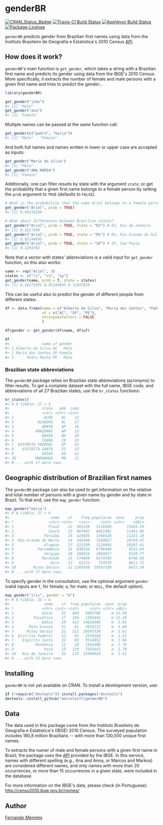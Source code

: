 
<!-- README.md is generated from README.Rmd. Please edit that file -->
genderBR
========

[![CRAN\_Status\_Badge](http://www.r-pkg.org/badges/version/genderBR)](https://cran.r-project.org/package=genderBR) [![Travis-CI Build Status](https://travis-ci.org/meirelesff/genderBR.svg?branch=master)](https://travis-ci.org/meirelesff/genderBR) [![AppVeyor Build Status](https://ci.appveyor.com/api/projects/status/github/meirelesff/genderBR?branch=master&svg=true)](https://ci.appveyor.com/project/meirelesff/genderBR) [![Package-License](https://img.shields.io/badge/license-GPL%20%28%3E=%202%29-brightgreen.svg?style=flat)](http://www.gnu.org/licenses/gpl-2.0.html)

`genderBR` predicts gender from Brazilian first names using data from the Instituto Brasileiro de Geografia e Estatistica's 2010 Census [API](http://censo2010.ibge.gov.br/nomes/).

How does it work?
-----------------

`genderBR`'s main function is `get_gender`, which takes a string with a Brazilian first name and predicts its gender using data from the IBGE's 2010 Census. More specifically, it extracts the number of female and male persons with a given first name and tries to predict the gender...

``` r
library(genderBR)

get_gender("joão")
#> [1] "Male"
get_gender("ana")
#> [1] "Female"
```

Multiple names can be passed at the same function call:

``` r
get_gender(c("pedro", "maria"))
#> [1] "Male"   "Female"
```

And both full names and names written in lower or upper case are accepted as inputs:

``` r
get_gender("Mario da Silva")
#> [1] "Male"
get_gender("ANA MARIA")
#> [1] "Female"
```

Additionally, one can filter results by state with the argument `state`; or get the probability that a given first name belongs to a female person by setting the `prob` argument to `TRUE` (defaults to `FALSE`).

``` r
# What is the probability that the name Ariel belongs to a female person in Brazil?
get_gender("Ariel", prob = TRUE)
#> [1] 0.09219289

# What about differences between Brazilian states?
get_gender("Ariel", prob = TRUE, state = "RJ") # RJ, Rio de Janeiro
#> [1] 0.2627399
get_gender("Ariel", prob = TRUE, state = "RS") # RS, Rio Grande do Sul
#> [1] 0.05144695
get_gender("Ariel", prob = TRUE, state = "SP") # SP, Sao Paulo
#> [1] 0.1294782
```

Note that a vector with states' abbreviations is a valid input for `get_gender` function, so this also works:

``` r
name <- rep("Ariel", 3)
states <- c("rj", "rs", "sp")
get_gender(name, prob = T, state = states)
#> [1] 0.26273991 0.05144695 0.12947819
```

This can be useful also to predict the gender of different people from different states:

``` r
df <- data.frame(name = c("Alberto da Silva", "Maria dos Santos", "Pedro Rocha"),
                 uf = c("AC", "SP", "PE"),
                 stringsAsFactors = FALSE
                 )

df$gender <- get_gender(df$name, df$uf)

df
#>               name uf gender
#> 1 Alberto da Silva AC   Male
#> 2 Maria dos Santos SP Female
#> 3      Pedro Rocha PE   Male
```

### Brazilian state abbreviations

The `genderBR` package relies on Brazilian state abbreviations (acronyms) to filter results. To get a complete dataset with the full name, IBGE code, and abbreviations of all 27 Brazilian states, use the `br_states` functions:

``` r
br_states()
#> # A tibble: 27 × 3
#>               state   abb  code
#>               <chr> <chr> <int>
#> 1              ACRE    AC    12
#> 2           ALAGOAS    AL    27
#> 3             AMAPA    AP    16
#> 4          AMAZONAS    AM    13
#> 5             BAHIA    BA    29
#> 6             CEARA    CE    23
#> 7  DISTRITO FEDERAL    DF    53
#> 8    ESPIRITO SANTO    ES    32
#> 9             GOIAS    GO    52
#> 10         MARANHAO    MA    21
#> # ... with 17 more rows
```

Geographic distribution of Brazilian first names
------------------------------------------------

The `genderBR` package can also be used to get information on the relative and total number of persons with a given name by gender and by state in Brazil. To that end, use the `map_gender` function:

``` r
map_gender("maria")
#> # A tibble: 27 × 6
#>                   nome    uf    freq populacao  sexo     prop
#> *                <chr> <int>   <int>     <int> <chr>    <dbl>
#> 1                Piauí    22  363139   3118360       11645.19
#> 2                Ceará    23  967042   8452381       11441.06
#> 3              Paraíba    25  423026   3766528       11231.19
#> 4  Rio Grande do Norte    24  341940   3168027       10793.47
#> 5              Alagoas    27  321330   3120494       10297.41
#> 6           Pernambuco    26  838534   8796448        9532.64
#> 7              Sergipe    28  188619   2068017        9120.77
#> 8             Maranhão    21  574689   6574789        8740.80
#> 9                 Acre    12   63172    733559        8611.71
#> 10        Minas Gerais    31 1307650  19597330        6672.59
#> # ... with 17 more rows
```

To specify gender in the consultation, use the optional argument `gender` (valid inputs are `f`, for female; `m`, for male; or `NULL`, the default option).

``` r
map_gender("iris", gender = "m")
#> # A tibble: 23 × 6
#>                nome    uf  freq populacao  sexo  prop
#> *             <chr> <int> <int>     <int> <chr> <dbl>
#> 1             Goiás    52   840   6003788     m 13.99
#> 2         Tocantins    17   156   1383445     m 11.28
#> 3             Bahia    29   422  14016906     m  3.01
#> 4       Mato Grosso    51    91   3035122     m  3.00
#> 5      Minas Gerais    31   512  19597330     m  2.61
#> 6  Distrito Federal    53    65   2570160     m  2.53
#> 7    Espírito Santo    32    69   3514952     m  1.96
#> 8          Rondônia    11    28   1562409     m  1.79
#> 9              Pará    15   129   7581051     m  1.70
#> 10   Rio de Janeiro    33   225  15989929     m  1.41
#> # ... with 13 more rows
```

Installing
----------

`genderBR` is not yet available on CRAN. To install a development version, use:

``` r
if (!require("devtools")) install.packages("devtools")
devtools::install_github("meirelesff/genderBR")
```

Data
----

The data used in this package come from the Instituto Brasileiro de Geografia e Estatistica's (IBGE) 2010 Census. The surveyed population includes 190,8 million Brazilians -- with more than 130,000 unique first names.

To extracts the numer of male and female persons with a given first name in Brazil, the package uses the [API](http://censo2010.ibge.gov.br/nomes/) provided by the IBGE. In this service, names with different spelling (e.g., Ana and Anna, or Marcos and Markos) are considered different names, and only names with more than 20 occurrences, or more than 15 occurrences in a given state, were included in the database.

For more information on the IBGE's data, please check (in Portuguese): <http://censo2010.ibge.gov.br/nomes/>

Author
------

[Fernando Meireles](http://fmeireles.com)
